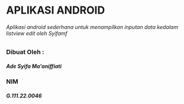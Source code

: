 # APLIKASI ANDROID
###### Aplikasi android sederhana untuk menampilkan inputan data kedalam listview edit oleh Syifamf

### Dibuat Oleh :
##### Ade Syifa Ma'aniffiati
### NIM
##### G.111.22.0046